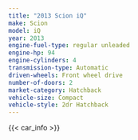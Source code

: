 ```yaml
---
title: "2013 Scion iQ"
make: Scion
model: iQ
year: 2013
engine-fuel-type: regular unleaded
engine-hp: 94
engine-cylinders: 4
transmission-type: Automatic
driven-wheels: Front wheel drive
number-of-doors: 2
market-category: Hatchback
vehicle-size: Compact
vehicle-style: 2dr Hatchback
---
```


{{< car_info >}}
